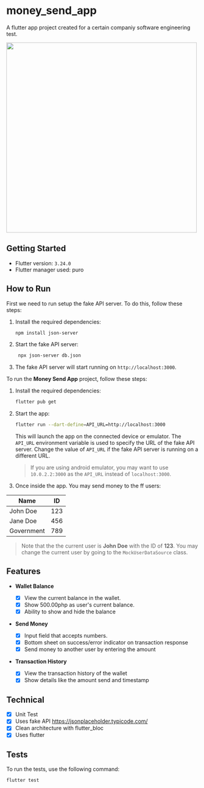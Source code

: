 # money_send_app

A flutter app project created for a certain companiy software engineering test.

<img src="https://github.com/user-attachments/assets/f5272f8e-edda-4f3f-9490-06d035d73513" height=500>

## Getting Started

- Flutter version: `3.24.0`
- Flutter manager used: puro

## How to Run

First we need to run setup the fake API server. To do this, follow these steps:

1. Install the required dependencies:

   ```bash
   npm install json-server
   ```

2. Start the fake API server:

   ```bash
    npx json-server db.json
   ```

3. The fake API server will start running on `http://localhost:3000`.

To run the **Money Send App** project, follow these steps:

1. Install the required dependencies:

   ```bash
   flutter pub get
   ```

2. Start the app:

   ```bash
   flutter run --dart-define=API_URL=http://localhost:3000
   ```

   This will launch the app on the connected device or emulator. The `API_URL` environment variable is used to specify the URL of the fake API server. Change the value of `API_URL` if the fake API server is running on a different URL.

   > If you are using android emulator, you may want to use `10.0.2.2:3000` as the `API_URL` instead of `localhost:3000`.

3. Once inside the app. You may send money to the ff users:

| Name       | ID  |
| ---------- | --- |
| John Doe   | 123 |
| Jane Doe   | 456 |
| Government | 789 |

> Note that the the current user is **John Doe** with the ID of **123**. You may change the current user by going to the `MockUserDataSource` class.

## Features

- **Wallet Balance**

  - [x] View the current balance in the wallet.
  - [x] Show 500.00php as user's current balance.
  - [x] Ability to show and hide the balance

- **Send Money**

  - [x] Input field that accepts numbers.
  - [x] Bottom sheet on success/error indicator on transaction response
  - [x] Send money to another user by entering the amount

- **Transaction History**
  - [x] View the transaction history of the wallet
  - [x] Show details like the amount send and timestamp

## Technical

- [x] Unit Test
- [x] Uses fake API <https://jsonplaceholder.typicode.com/>
- [x] Clean architecture with flutter_bloc
- [x] Uses flutter

## Tests

To run the tests, use the following command:

```bash
flutter test
```
